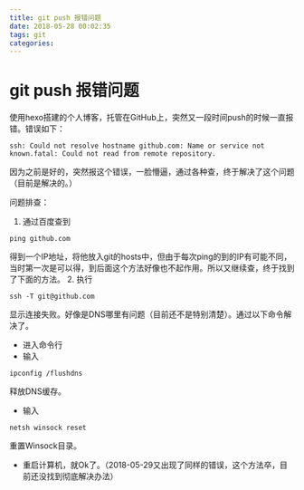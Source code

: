 ```yaml
---
title: git push 报错问题
date: 2018-05-28 00:02:35
tags: git
categories:
---
```


# git push 报错问题
使用hexo搭建的个人博客，托管在GitHub上，突然又一段时间push的时候一直报错。错误如下：
```
ssh: Could not resolve hostname github.com: Name or service not known.fatal: Could not read from remote repository.
```
因为之前是好的，突然报这个错误，一脸懵逼，通过各种查，终于解决了这个问题（目前是解决的。）

问题排查：
1. 通过百度查到
```
ping github.com
```
得到一个IP地址，将他放入git的hosts中，但由于每次ping的到的IP有可能不同，当时第一次是可以得，到后面这个方法好像也不起作用。所以又继续查，终于找到了下面的方法。
2. 执行
```
ssh -T git@github.com
```
显示连接失败。好像是DNS哪里有问题（目前还不是特别清楚）。通过以下命令解决了。
- 进入命令行
- 输入
```
ipconfig /flushdns
```
释放DNS缓存。
- 输入
```
netsh winsock reset
```
重置Winsock目录。
- 重启计算机，就Ok了。（2018-05-29又出现了同样的错误，这个方法卒，目前还没找到彻底解决办法）
